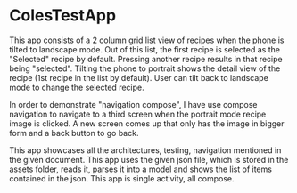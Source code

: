 # ColesTestApp

This app consists of a 2 column grid list view of recipes when the phone is tilted to landscape mode. Out of this list, the first recipe
is selected as the "Selected" recipe by default. Pressing another recipe results in that recipe being "selected". Tilting the phone to portrait
shows the detail view of the recipe (1st recipe in the list by default). User can tilt back to landscape mode to change the selected recipe.

In order to demonstrate "navigation compose", I have use compose navigation to navigate to a third screen when the portrait mode recipe image is clicked.
A new screen comes up that only has the image in bigger form and a back button to go back.

This app showcases all the architectures, testing, navigation mentioned in the given document.
This app uses the given json file, which is stored in the assets folder, reads it, parses it into a model and shows the list of items contained in the json.
This app is single activity, all compose.

 
